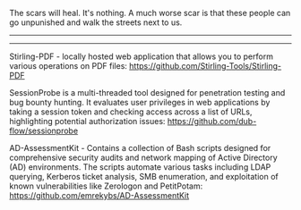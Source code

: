 The scars will heal. It's nothing. A much worse scar is that these people can go unpunished and walk the streets next to us.

----



----

Stirling-PDF - locally hosted web application that allows you to perform various operations on PDF files: https://github.com/Stirling-Tools/Stirling-PDF

SessionProbe is a multi-threaded tool designed for penetration testing and bug bounty hunting. It evaluates user privileges in web applications by taking a session token and checking access across a list of URLs, highlighting potential authorization issues: https://github.com/dub-flow/sessionprobe

AD-AssessmentKit - Contains a collection of Bash scripts designed for comprehensive security audits and network mapping of Active Directory (AD) environments. The scripts automate various tasks including LDAP querying, Kerberos ticket analysis, SMB enumeration, and exploitation of known vulnerabilities like Zerologon and PetitPotam: https://github.com/emrekybs/AD-AssessmentKit